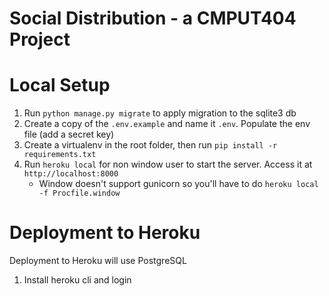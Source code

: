 ﻿# Social Distribution - a CMPUT404 Project

# Local Setup

1. Run `python manage.py migrate` to apply migration to the sqlite3 db
2. Create a copy of the `.env.example` and name it `.env`. Populate the env file (add a secret key)
3. Create a virtualenv in the root folder, then run `pip install -r requirements.txt`
4. Run `heroku local` for non window user to start the server. Access it at `http://localhost:8000`
   - Window doesn't support gunicorn so you'll have to do `heroku local -f Procfile.window`

# Deployment to Heroku

Deployment to Heroku will use PostgreSQL

1. Install heroku cli and login

